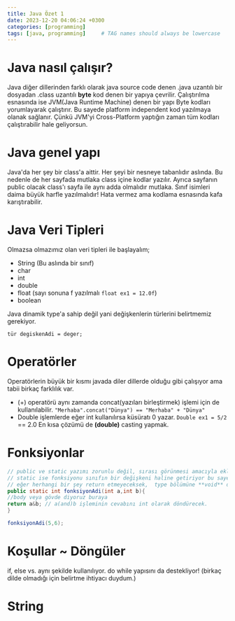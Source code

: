 ```yaml
---
title: Java Özet 1
date: 2023-12-20 04:06:24 +0300
categories: [programming]
tags: [java, programming]     # TAG names should always be lowercase
---
```



# Java nasıl çalışır?
Java diğer dillerinden farklı olarak java source code denen .java uzantılı bir dosyadan .class uzantılı **byte** kod denen bir yapıya çevrilir.
Çalıştırılma esnasında ise JVM(Java Runtime Machine) denen bir yapı Byte kodları yorumlayarak çalıştırır. Bu sayede platform independent kod yazılmaya olanak sağlanır.
Çünkü JVM'yi Cross-Platform yaptığın zaman tüm kodları çalıştırabilir hale geliyorsun.

# Java genel yapı
Java'da her şey bir class'a aittir. Her şeyi bir nesneye tabanlıdır aslında. Bu nedenle de her sayfada mutlaka class içine kodlar yazılır.
Ayrıca sayfanın public olacak class'ı sayfa ile aynı adda olmalıdır mutlaka.
Sınıf isimleri daima büyük harfle yazılmalıdır! Hata vermez ama kodlama esnasında kafa karıştırabilir.
# Java Veri Tipleri
Olmazsa olmazımız olan veri tipleri ile başlayalım;
- String (Bu aslında bir sınıf)
- char
- int
- double
- float (sayı sonuna f yazılmalı `float ex1 = 12.0f`)
- boolean
  
Java dinamik type'a sahip değil yani değişkenlerin türlerini belirtmemiz gerekiyor.

`tür degiskenAdi = deger;`
# Operatörler
Operatörlerin büyük bir kısmı javada diler dillerde olduğu gibi çalışıyor ama tabii birkaç farklılık var.

- (+) operatörü aynı zamanda concat(yazıları birleştirmek) işlemi için de kullanılabilir. `"Merhaba".concat("Dünya") == "Merhaba" + "Dünya"`
-  Double işlemlerde eğer int kullanılırsa küsüratı 0 yazar. `Double ex1 = 5/2` == 2.0 En kısa çözümü de **(double)** casting yapmak.

# Fonksiyonlar
```java
// public ve static yazımı zorunlu değil, sırası görünmesi amacıyla ekledim. public fonksiyonun dışarıya nasıl görüneceğini ayarlıyor.
// static ise fonksiyonu sınıfın bir değişkeni haline getiriyor bu sayede sınıfa ait bir eleman oluşturmadan //Sinif.fonksiyon() gibi bir kullanım yapabiliyoruz.
// eğer herhangi bir şey return etmeyeceksek,  type bölümüne **void** değeri veriyoruz.
public static int fonksiyonAdi(int a,int b){
//body veya gövde diyoruz buraya
return a&b; // a(and)b işleminin cevabını int olarak döndürecek.
}

fonksiyonAdi(5,6);
```
# Koşullar ~ Döngüler
if, else vs. aynı şekilde kullanılıyor.
do while yapısını da destekliyor! (birkaç dilde olmadığı için belirtme ihtiyacı duydum.)
# String

